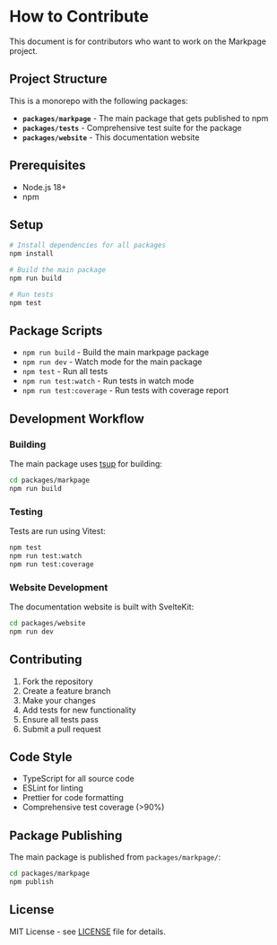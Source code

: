 # How to Contribute

This document is for contributors who want to work on the Markpage project.

## Project Structure

This is a monorepo with the following packages:

- **`packages/markpage`** - The main package that gets published to npm
- **`packages/tests`** - Comprehensive test suite for the package
- **`packages/website`** - This documentation website

## Prerequisites

- Node.js 18+
- npm

## Setup

```bash
# Install dependencies for all packages
npm install

# Build the main package
npm run build

# Run tests
npm test
```

## Package Scripts

- `npm run build` - Build the main markpage package
- `npm run dev` - Watch mode for the main package
- `npm test` - Run all tests
- `npm run test:watch` - Run tests in watch mode
- `npm run test:coverage` - Run tests with coverage report

## Development Workflow

### Building

The main package uses [tsup](https://github.com/egoist/tsup) for building:

```bash
cd packages/markpage
npm run build
```

### Testing

Tests are run using Vitest:

```bash
npm test
npm run test:watch
npm run test:coverage
```

### Website Development

The documentation website is built with SvelteKit:

```bash
cd packages/website
npm run dev
```

## Contributing

1. Fork the repository
2. Create a feature branch
3. Make your changes
4. Add tests for new functionality
5. Ensure all tests pass
6. Submit a pull request

## Code Style

- TypeScript for all source code
- ESLint for linting
- Prettier for code formatting
- Comprehensive test coverage (>90%)

## Package Publishing

The main package is published from `packages/markpage/`:

```bash
cd packages/markpage
npm publish
```

## License

MIT License - see [LICENSE](https://github.com/mitkury/markpage/blob/main/LICENSE) file for details.

